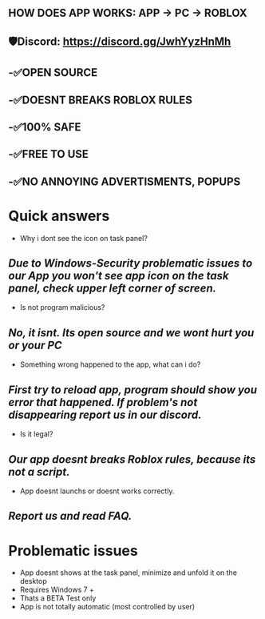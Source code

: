 ## HOW DOES APP WORKS: APP -> PC -> ROBLOX
## 🛡️Discord: https://discord.gg/JwhYyzHnMh

**-✅OPEN SOURCE**
---------------------------
**-✅DOESNT BREAKS ROBLOX RULES**
---------------------------
**-✅100% SAFE**
---------------------------
**-✅FREE TO USE**
---------------------------
**-✅NO ANNOYING ADVERTISMENTS, POPUPS**
---------------------------
# Quick answers
- Why i dont see the icon on task panel?
 
*Due to Windows-Security problematic issues to our App you won't see app icon on the task panel, check upper left corner of screen.*
-----------------------------------------------------------------------------------------------------------
- Is not program malicious?

*No, it isnt. Its open source and we wont hurt you or your PC*
-----------------------------------------------------------------------------------------------------------
- Something wrong happened to the app, what can i do?

*First try to reload app, program should show you error that happened. If problem's not disappearing report us in our discord.*
-----------------------------------------------------------------------------------------------------------
- Is it legal?

*Our app doesnt breaks Roblox rules, because its not a script.*
-----------------------------------------------------------------------------------------------------------
- App doesnt launchs or doesnt works correctly.

*Report us and read FAQ.*
---------------------------
# Problematic issues
- App doesnt  shows at the task panel, minimize and unfold it on the desktop
- Requires Windows 7 +
- Thats a BETA Test only
- App is not totally automatic (most controlled by user)

